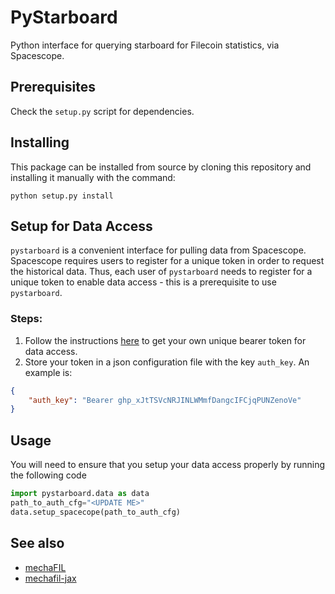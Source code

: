 # PyStarboard

Python interface for querying starboard for Filecoin statistics, via Spacescope.


## Prerequisites
Check the `setup.py` script for dependencies.

## Installing

This package can be installed from source by cloning this repository and installing it manually with the command:

```
python setup.py install
```

## Setup for Data Access
`pystarboard` is a convenient interface for pulling data from Spacescope. Spacescope requires users to register for a unique token in order to request the historical data. Thus, each user of `pystarboard` needs to register for a unique token to enable data access - this is a prerequisite to use `pystarboard`.  

### Steps:
1. Follow the instructions [here](https://spacescope.io/sign/up/email) to get your own unique bearer token for data access.
2. Store your token in a json configuration file with the key `auth_key`.  An example is:
```json
{
    "auth_key": "Bearer ghp_xJtTSVcNRJINLWMmfDangcIFCjqPUNZenoVe"
}
```

## Usage
You will need to ensure that you setup your data access properly by running the following code
```python
import pystarboard.data as data
path_to_auth_cfg="<UPDATE ME>"
data.setup_spacecope(path_to_auth_cfg)
```

## See also

* [mechaFIL](https://github.com/protocol/filecoin-mecha-twin)
* [mechafil-jax](https://github.com/protocol/mechafil-jax)
